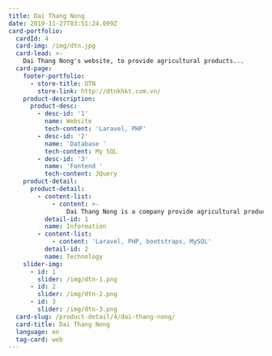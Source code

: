 ```yaml
---
title: Dai Thang Nong
date: 2019-11-27T03:51:24.099Z
card-portfolio:
  cardId: 4
  card-img: /img/dtn.jpg
  card-lead: >-
    Dai Thang Nong's website, to provide agricultural products...
  card-page:
    footer-portfolio:      
      - store-title: DTN
        store-link: http://dtnkhkt.com.vn/     
    product-description:
      product-desc:
        - desc-id: '1'
          name: Website
          tech-content: 'Laravel, PHP'
        - desc-id: '2'
          name: 'Database '
          tech-content: My SQL
        - desc-id: '3'
          name: 'Fontend '
          tech-content: JQuery
    product-detail:
      product-detail:
        - content-list:
            - content: >-
                Dai Thang Nong is a company provide agricultural products in Middle of Viet Nam. User can access website to buy products and search for information..
          detail-id: 1
          name: Information
        - content-list:
            - content: 'Laravel, PHP, bootstraps, MySQL'
          detail-id: 2
          name: Technology
    slider-img:
      - id: 1
        slider: /img/dtn-1.png
      - id: 2
        slider: /img/dtn-2.png
      - id: 3
        slider: /img/dtn-3.png
  card-slug: /product-detail/4/dai-thang-nong/
  card-title: Dai Thang Nong
  language: en
  tag-card: web
---
```



